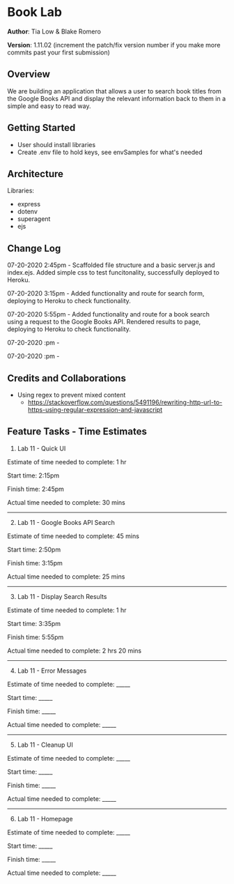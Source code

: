 # Book Lab

**Author**: Tia Low & Blake Romero

**Version**: 1.11.02 (increment the patch/fix version number if you make more commits past your first submission)

## Overview
We are building an application that allows a user to search book titles from the Google Books API and display the relevant information back to them in a simple and easy to read way. 

## Getting Started
- User should install libraries
- Create .env file to hold keys, see envSamples for what's needed

## Architecture
Libraries:
  - express
  - dotenv
  - superagent
  - ejs

## Change Log
 <!-- Use this area to document the iterative changes made to your application as each feature is successfully implemented. Use time stamps. Here's an examples: -->

07-20-2020 2:45pm - Scaffolded file structure and a basic server.js and index.ejs. Added simple css to test funcitonality, successfully deployed to Heroku. 

07-20-2020 3:15pm - Added functionality and route for search form, deploying to Heroku to check functionality.  

07-20-2020 5:55pm - Added functionality and route for a book search using a request to the Google Books API. Rendered results to page, deploying to Heroku to check functionality. 

07-20-2020 :pm - 

07-20-2020 :pm - 



## Credits and Collaborations
- Using regex to prevent mixed content
  - https://stackoverflow.com/questions/5491196/rewriting-http-url-to-https-using-regular-expression-and-javascript



## Feature Tasks - Time Estimates

1. Lab 11 - Quick UI

Estimate of time needed to complete: 1 hr

Start time: 2:15pm

Finish time: 2:45pm

Actual time needed to complete: 30 mins
<hr>


2. Lab 11 - Google Books API Search

Estimate of time needed to complete: 45 mins

Start time: 2:50pm

Finish time: 3:15pm

Actual time needed to complete: 25 mins
<hr>


3. Lab 11 - Display Search Results

Estimate of time needed to complete: 1 hr

Start time: 3:35pm

Finish time: 5:55pm

Actual time needed to complete: 2 hrs 20 mins
<hr>


4. Lab 11 - Error Messages

Estimate of time needed to complete: _____

Start time: _____

Finish time: _____

Actual time needed to complete: _____
<hr>


5. Lab 11 - Cleanup UI

Estimate of time needed to complete: _____

Start time: _____

Finish time: _____

Actual time needed to complete: _____
<hr>


6. Lab 11 - Homepage

Estimate of time needed to complete: _____

Start time: _____

Finish time: _____

Actual time needed to complete: _____


